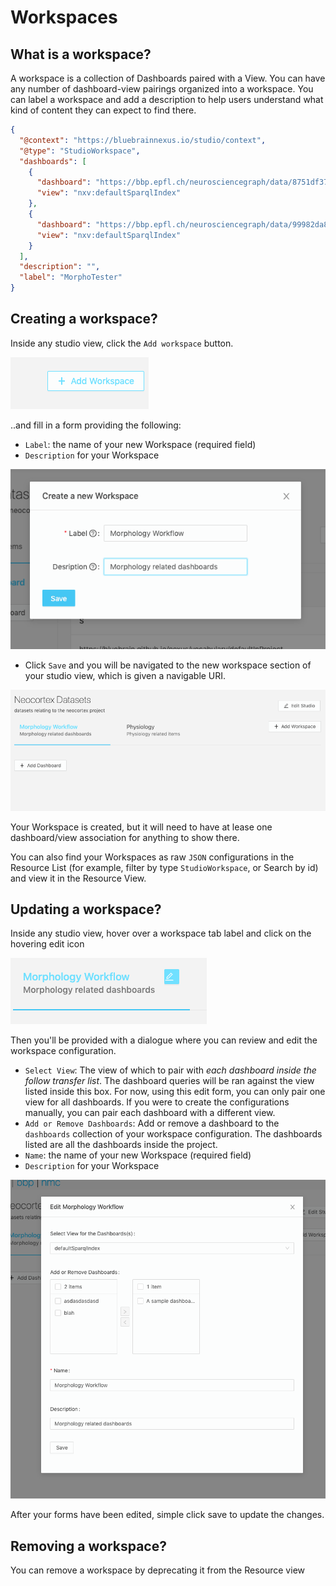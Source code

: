 # Workspaces

## What is a workspace?

A workspace is a collection of Dashboards paired with a View. You can have any number of dashboard-view pairings organized into a workspace.
You can label a workspace and add a description to help users understand what kind of content they can expect to find there.

```json
{
  "@context": "https://bluebrainnexus.io/studio/context",
  "@type": "StudioWorkspace",
  "dashboards": [
    {
      "dashboard": "https://bbp.epfl.ch/neurosciencegraph/data/8751df37-a75f-4858-b174-742264deb4e9",
      "view": "nxv:defaultSparqlIndex"
    },
    {
      "dashboard": "https://bbp.epfl.ch/neurosciencegraph/data/99982da8-ec3a-4f18-9388-a0cc81bfff0c",
      "view": "nxv:defaultSparqlIndex"
    }
  ],
  "description": "",
  "label": "MorphoTester"
}
```

## Creating a workspace?

Inside any studio view, click the `Add workspace` button.

![Add a workspace](../assets/add-workspace-button.png)

..and fill in a form providing the following:

- `Label`: the name of your new Workspace (required field)
- `Description` for your Workspace

![Create a workspace form](../assets/create-workspace-form.png)

- Click `Save` and you will be navigated to the new workspace section of your studio view, which is given a navigable URI.

![Empty Workspace Example](../assets/empty-workspace-example.png)

Your Workspace is created, but it will need to have at lease one dashboard/view association for anything to show there.

You can also find your Workspaces as raw `JSON` configurations in the Resource List (for example, filter by type `StudioWorkspace`, or Search by id) and view it in the Resource View.

## Updating a workspace?

Inside any studio view, hover over a workspace tab label and click on the hovering edit icon

![Edit a workspace](../assets/edit-workspace-button.png)

Then you'll be provided with a dialogue where you can review and edit the workspace configuration.

- `Select View`: The view of which to pair with _each dashboard inside the follow transfer list_. The dashboard queries will be ran against the view listed inside this box. For now, using this edit form, you can only pair one view for all dashboards. If you were to create the configurations manually, you can pair each dashboard with a different view.
- `Add or Remove Dashboards`: Add or remove a dashboard to the `dashboards` collection of your workspace configuration. The dashboards listed are all the dashboards inside the project.
- `Name`: the name of your new Workspace (required field)
- `Description` for your Workspace

![Workspace Updating Form](../assets/edit-workspace-form.png)

After your forms have been edited, simple click save to update the changes.

## Removing a workspace?

You can remove a workspace by deprecating it from the Resource view
